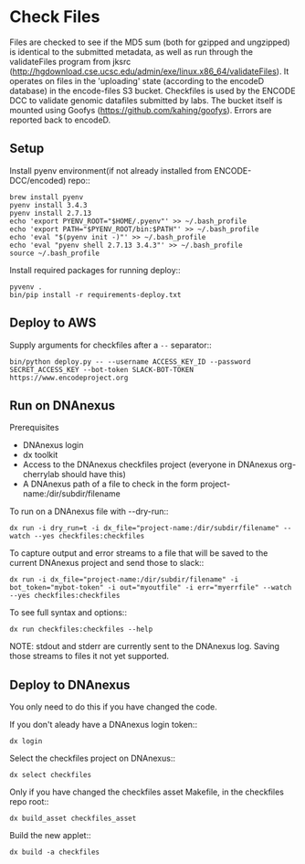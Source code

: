 Check Files
===========

Files are checked to see if the MD5 sum (both for gzipped and ungzipped) is identical to the submitted metadata, as well as run through
the validateFiles program from jksrc  (http://hgdownload.cse.ucsc.edu/admin/exe/linux.x86_64/validateFiles).
It operates on files in the 'uploading' state (according to the encodeD database) in the encode-files S3 bucket.
Checkfiles is used by the ENCODE DCC to validate genomic datafiles submitted by labs.
The bucket itself is mounted using Goofys (https://github.com/kahing/goofys).
Errors are reported back to encodeD.

Setup
-----

Install pyenv environment(if not already installed from ENCODE-DCC/encoded) repo::

    brew install pyenv
    pyenv install 3.4.3
    pyenv install 2.7.13
    echo 'export PYENV_ROOT="$HOME/.pyenv"' >> ~/.bash_profile
    echo 'export PATH="$PYENV_ROOT/bin:$PATH"' >> ~/.bash_profile
    echo 'eval "$(pyenv init -)"' >> ~/.bash_profile
    echo 'eval "pyenv shell 2.7.13 3.4.3"' >> ~/.bash_profile
    source ~/.bash_profile

Install required packages for running deploy::

    pyvenv .
    bin/pip install -r requirements-deploy.txt

Deploy to AWS
-------------

Supply arguments for checkfiles after a ``--`` separator::

    bin/python deploy.py -- --username ACCESS_KEY_ID --password SECRET_ACCESS_KEY --bot-token SLACK-BOT-TOKEN https://www.encodeproject.org

Run on DNAnexus
---------------

Prerequisites
* DNAnexus login
* dx toolkit
* Access to the DNAnexus checkfiles project (everyone in DNAnexus org-cherrylab should have this)
* A DNAnexus path of a file to check in the form project-name:/dir/subdir/filename

To run on a DNAnexus file with --dry-run::

    dx run -i dry_run=t -i dx_file="project-name:/dir/subdir/filename" --watch --yes checkfiles:checkfiles

To capture output and error streams to a file that will be saved to the current DNAnexus project and send those to slack::

    dx run -i dx_file="project-name:/dir/subdir/filename" -i bot_token="mybot-token" -i out="myoutfile" -i err="myerrfile" --watch --yes checkfiles:checkfiles

To see full syntax and options::

    dx run checkfiles:checkfiles --help

NOTE: stdout and stderr are currently sent to the DNAnexus log.  Saving those streams to files it not yet supported.

Deploy to DNAnexus
------------------

You only need to do this if you have changed the code.

If you don't aleady have a DNAnexus login token::

    dx login

Select the checkfiles project on DNAnexus::

    dx select checkfiles

Only if you have changed the checkfiles asset Makefile, in the checkfiles repo root::

    dx build_asset checkfiles_asset

Build the new applet::

    dx build -a checkfiles


